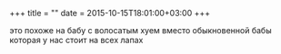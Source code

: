 +++
title = ""
date = 2015-10-15T18:01:00+03:00
+++

это похоже на бабу с волосатым хуем вместо обыкновенной бабы которая у нас стоит на всех лапах


